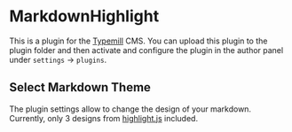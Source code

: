 # MarkdownHighlight

This is a plugin for the [Typemill](https://typemill.net/) CMS.
You can upload this plugin to the plugin folder and then activate and configure the
plugin in the author panel under `settings` -> `plugins`. 

## Select Markdown Theme
The plugin settings allow to change the design of your markdown.
Currently, only 3 designs from [highlight.js](https://highlightjs.org/) included. 